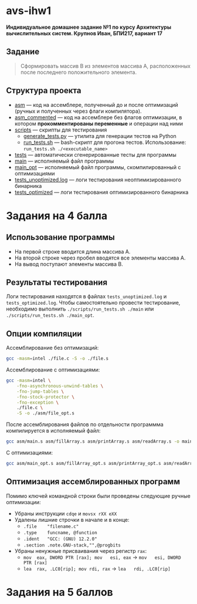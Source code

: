 # avs-ihw1

**Индивидуальное домашнее задание №1 по курсу Архитектуры вычислительных систем. Крупнов Иван, БПИ217, вариант 17**

## Задание
> Сформировать массив B из элементов массива A, расположенных после последнего положительного элемента.

## Структура проекта
* [asm](https://github.com/shar3nda/avs-ihw1/tree/main/asm) — код на ассемблере, полученный до и после оптимизаций (ручных и полученных через флаги компилятора).
* [asm_commented](https://github.com/shar3nda/avs-ihw1/tree/main/asm_commented) — код на ассемблере без флагов оптимизации, в котором **прокомментированы переменные** и операции над ними
* [scripts](https://github.com/shar3nda/avs-ihw1/tree/main/scripts) — скрипты для тестирования
    * [generate_tests.py](https://github.com/shar3nda/avs-ihw1/blob/main/scripts/generate_tests.py) — утилита для генерации тестов на Python
    * [run_tests.sh](https://github.com/shar3nda/avs-ihw1/blob/main/scripts/run_tests.sh) — bash-скрипт для прогона тестов. Использование: `run_tests.sh ./<executable_name>`
* [tests](https://github.com/shar3nda/avs-ihw1/tree/main/tests) — автоматически сгенерированные тесты для программы
* [main](https://github.com/shar3nda/avs-ihw1/blob/main/main) — исполняемый файл программы
* [main_opt](https://github.com/shar3nda/avs-ihw1/blob/main/main_opt) — исполняемый файл программы, скомпилированный с оптимизациями
* [tests_unoptimized.log](https://github.com/shar3nda/avs-ihw1/blob/main/tests_unoptimized.log) — логи тестирования неоптимизированного бинарника
* [tests_optimized](https://github.com/shar3nda/avs-ihw1/blob/main/tests_optimized.log) — логи тестирования оптимизированного бинарника

# Задания на 4 балла

## Использование программы
* На первой строке вводится длина массива A.
* На второй строке через пробел вводятся все элементы массива A.
* На вывод поступают элементы массива B.

## Результаты тестирования
Логи тестирования находятся в файлах `tests_unoptimized.log` и `tests_optimized.log`. Чтобы самостоятельно провести тестирование, необходимо выполнить `./scripts/run_tests.sh ./main` или `./scripts/run_tests.sh ./main_opt`.

## Опции компиляции
Ассемблирование без оптимизаций:
```sh
gcc -masm=intel ./file.c -S -o ./file.s
```
Ассемблирование с оптимизациями:
```sh
gcc -masm=intel \
    -fno-asynchronous-unwind-tables \
    -fno-jump-tables \
    -fno-stock-protector \
    -fno-exception \
    ./file.c \
    -S -o ./asm/file_opt.s 
```
После ассемблирования файлов по отдельности программма компилируется в исполняемый файл:
```sh
gcc asm/main.s asm/fillArray.s asm/printArray.s asm/readArray.s -o main
```
С оптимизациями:
```sh
gcc asm/main_opt.s asm/fillArray_opt.s asm/printArray_opt.s asm/readArray_opt.s -o main_opt
```

## Оптимизация ассемблированных программ
Помимо ключей командной строки были проведены следующие ручные оптимизации:
* Убраны инструкции `cdqe` и `movsx rXX eXX`
* Удалены лишние строчки в начале и в конце:
    * `.file	"filename.c"`
    * `.type	funcname, @function`
    * `.ident	"GCC: (GNU) 12.2.0"`
	* `.section	.note.GNU-stack,"",@progbits`
* Убраны ненужные присваивания через регистр `rax`:
    * `mov	eax, DWORD PTR [rax]; mov	esi, eax` -> `mov	esi, DWORD PTR [rax]`
    * `lea	rax, .LC0[rip]; mov	rdi, rax` -> `lea	rdi, .LC0[rip]`

# Задания на 5 баллов
